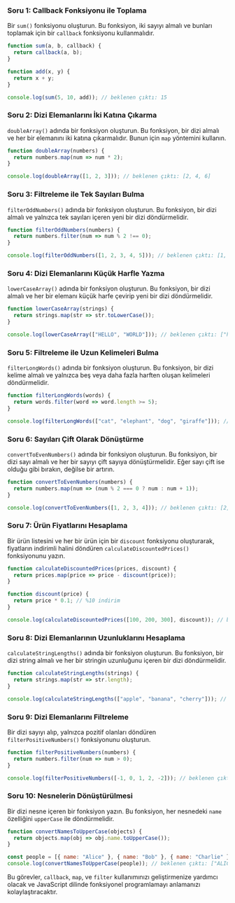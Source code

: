 

### Soru 1: Callback Fonksiyonu ile Toplama
Bir `sum()` fonksiyonu oluşturun. Bu fonksiyon, iki sayıyı almalı ve bunları toplamak için bir `callback` fonksiyonu kullanmalıdır.

```javascript
function sum(a, b, callback) {
  return callback(a, b);
}

function add(x, y) {
  return x + y;
}

console.log(sum(5, 10, add)); // beklenen çıktı: 15
```

### Soru 2: Dizi Elemanlarını İki Katına Çıkarma
`doubleArray()` adında bir fonksiyon oluşturun. Bu fonksiyon, bir dizi almalı ve her bir elemanını iki katına çıkarmalıdır. Bunun için `map` yöntemini kullanın.

```javascript
function doubleArray(numbers) {
  return numbers.map(num => num * 2);
}

console.log(doubleArray([1, 2, 3])); // beklenen çıktı: [2, 4, 6]
```

### Soru 3: Filtreleme ile Tek Sayıları Bulma
`filterOddNumbers()` adında bir fonksiyon oluşturun. Bu fonksiyon, bir dizi almalı ve yalnızca tek sayıları içeren yeni bir dizi döndürmelidir.

```javascript
function filterOddNumbers(numbers) {
  return numbers.filter(num => num % 2 !== 0);
}

console.log(filterOddNumbers([1, 2, 3, 4, 5])); // beklenen çıktı: [1, 3, 5]
```

### Soru 4: Dizi Elemanlarını Küçük Harfle Yazma
`lowerCaseArray()` adında bir fonksiyon oluşturun. Bu fonksiyon, bir dizi almalı ve her bir elemanı küçük harfe çevirip yeni bir dizi döndürmelidir.

```javascript
function lowerCaseArray(strings) {
  return strings.map(str => str.toLowerCase());
}

console.log(lowerCaseArray(["HELLO", "WORLD"])); // beklenen çıktı: ["hello", "world"]
```

### Soru 5: Filtreleme ile Uzun Kelimeleri Bulma
`filterLongWords()` adında bir fonksiyon oluşturun. Bu fonksiyon, bir dizi kelime almalı ve yalnızca beş veya daha fazla harften oluşan kelimeleri döndürmelidir.

```javascript
function filterLongWords(words) {
  return words.filter(word => word.length >= 5);
}

console.log(filterLongWords(["cat", "elephant", "dog", "giraffe"])); // beklenen çıktı: ["elephant", "giraffe"]
```

### Soru 6: Sayıları Çift Olarak Dönüştürme
`convertToEvenNumbers()` adında bir fonksiyon oluşturun. Bu fonksiyon, bir dizi sayı almalı ve her bir sayıyı çift sayıya dönüştürmelidir. Eğer sayı çift ise olduğu gibi bırakın, değilse bir artırın.

```javascript
function convertToEvenNumbers(numbers) {
  return numbers.map(num => (num % 2 === 0 ? num : num + 1));
}

console.log(convertToEvenNumbers([1, 2, 3, 4])); // beklenen çıktı: [2, 2, 4, 4]
```

### Soru 7: Ürün Fiyatlarını Hesaplama
Bir ürün listesini ve her bir ürün için bir `discount` fonksiyonu oluşturarak, fiyatların indirimli halini döndüren `calculateDiscountedPrices()` fonksiyonunu yazın.

```javascript
function calculateDiscountedPrices(prices, discount) {
  return prices.map(price => price - discount(price));
}

function discount(price) {
  return price * 0.1; // %10 indirim
}

console.log(calculateDiscountedPrices([100, 200, 300], discount)); // beklenen çıktı: [90, 180, 270]
```

### Soru 8: Dizi Elemanlarının Uzunluklarını Hesaplama
`calculateStringLengths()` adında bir fonksiyon oluşturun. Bu fonksiyon, bir dizi string almalı ve her bir stringin uzunluğunu içeren bir dizi döndürmelidir.

```javascript
function calculateStringLengths(strings) {
  return strings.map(str => str.length);
}

console.log(calculateStringLengths(["apple", "banana", "cherry"])); // beklenen çıktı: [5, 6, 6]
```

### Soru 9: Dizi Elemanlarını Filtreleme
Bir dizi sayıyı alıp, yalnızca pozitif olanları döndüren `filterPositiveNumbers()` fonksiyonunu oluşturun.

```javascript
function filterPositiveNumbers(numbers) {
  return numbers.filter(num => num > 0);
}

console.log(filterPositiveNumbers([-1, 0, 1, 2, -2])); // beklenen çıktı: [1, 2]
```

### Soru 10: Nesnelerin Dönüştürülmesi
Bir dizi nesne içeren bir fonksiyon yazın. Bu fonksiyon, her nesnedeki `name` özelliğini `upperCase` ile döndürmelidir.

```javascript
function convertNamesToUpperCase(objects) {
  return objects.map(obj => obj.name.toUpperCase());
}

const people = [{ name: "Alice" }, { name: "Bob" }, { name: "Charlie" }];
console.log(convertNamesToUpperCase(people)); // beklenen çıktı: ["ALICE", "BOB", "CHARLIE"]
```

Bu görevler, `callback`, `map`, ve `filter` kullanımınızı geliştirmenize yardımcı olacak ve JavaScript dilinde fonksiyonel programlamayı anlamanızı kolaylaştıracaktır.